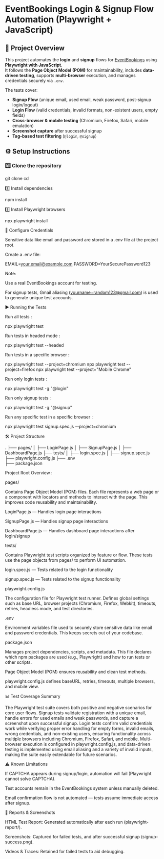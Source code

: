 # EventBookings Login & Signup Flow Automation (Playwright + JavaScript)

## 📌 Project Overview
This project automates the **login** and **signup** flows for [EventBookings](https://www.eventbookings.com/) using **Playwright with JavaScript**.  
It follows the **Page Object Model (POM)** for maintainability, includes **data-driven testing**, supports **multi-browser** execution, and manages credentials securely via `.env`.  

The tests cover:
- **Signup Flow** (unique email, used email, weak password, post-signup login/logout)
- **Login Flow** (valid credentials, invalid formats, non-existent users, empty fields)
- **Cross-browser & mobile testing** (Chromium, Firefox, Safari, mobile emulation)
- **Screenshot capture** after successful signup
- **Tag-based test filtering** (`@login`, `@signup`)

## ⚙️ Setup Instructions

### 1️⃣ Clone the repository
git clone <your-repo-url>
cd <your-repo-folder>

2️⃣ Install dependencies

npm install

3️⃣ Install Playwright browsers

npx playwright install


🔑 Configure Credentials

Sensitive data like email and password are stored in a .env file at the project root.

Create a .env file:

EMAIL=your.email@example.com
PASSWORD=YourSecurePassword123

Note:

Use a real EventBookings account for testing.

For signup tests, Gmail aliasing (yourname+random123@gmail.com) is used to generate unique test accounts.

▶️ Running the Tests

Run all tests :

npx playwright test

Run tests in headed mode :

npx playwright test --headed

Run tests in a specific browser :

npx playwright test --project=chromium
npx playwright test --project=firefox
npx playwright test --project="Mobile Chrome"

Run only login tests :

npx playwright test -g "@login"

Run only signup tests :

npx playwright test -g "@signup"

Run any specific test in a specific browser :

npx playwright test signup.spec.js --project=chromium

🛠 Project Structure

.
├── pages/
│   ├── LoginPage.js
│   ├── SignupPage.js
│   ├── DashboardPage.js
├── tests/
│   ├── login.spec.js
│   ├── signup.spec.js
├── playwright.config.js
├── .env               
├── package.json

Project Root Overview : 

pages/

Contains Page Object Model (POM) files. Each file represents a web page or a component with locators and methods to interact with the page. This improves code reusability and maintainability.

LoginPage.js — Handles login page interactions

SignupPage.js — Handles signup page interactions

DashboardPage.js — Handles dashboard page interactions after login/signup


tests/

Contains Playwright test scripts organized by feature or flow. These tests use the page objects from pages/ to perform UI automation.

login.spec.js — Tests related to the login functionality

signup.spec.js — Tests related to the signup functionality


playwright.config.js

The configuration file for Playwright test runner. Defines global settings such as base URL, browser projects (Chromium, Firefox, Webkit), timeouts, retries, headless mode, and test directories.


.env

Environment variables file used to securely store sensitive data like email and password credentials. This keeps secrets out of your codebase.


package.json

Manages project dependencies, scripts, and metadata. This file declares which npm packages are used (e.g., Playwright) and how to run tests or other scripts.





Page Object Model (POM) ensures reusability and clean test methods.

playwright.config.js defines baseURL, retries, timeouts, multiple browsers, and mobile view.

📊 Test Coverage Summary

The Playwright test suite covers both positive and negative scenarios for core user flows. 
Signup tests validate registration with a unique email, handle errors for used emails and weak passwords, and capture a screenshot upon successful signup.
Login tests confirm valid credentials work while verifying proper error handling for empty forms, invalid emails, wrong credentials, and non-existing users,
ensuring functionality across multiple browsers including Chromium, Firefox, Safari, and mobile. 
Multi-browser execution is configured in playwright.config.js, and data-driven testing is implemented using email aliasing and a variety of invalid inputs,
making the suite easily extendable for future scenarios.

⚠️ Known Limitations

If CAPTCHA appears during signup/login, automation will fail (Playwright cannot solve CAPTCHA).

Test accounts remain in the EventBookings system unless manually deleted.

Email confirmation flow is not automated — tests assume immediate access after signup.

📸 Reports & Screenshots

HTML Test Report: Generated automatically after each run (playwright-report/).

Screenshots: Captured for failed tests, and after successful signup (signup-success.png).

Videos & Traces: Retained for failed tests to aid debugging.
